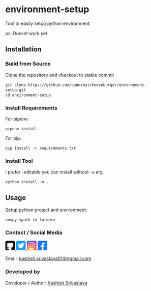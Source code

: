 
# environment-setup

Tool to easily setup python environment. 

ps: Doesnt work yet 

## Installation

### Build from Source

Clone the repository and checkout to stable commit

```
git clone https://github.com/cannibalcheeseburger/environment-setup.git
cd environment-setup
```

### Install Requirements

For pipenv:
```
pipenv install
```
For pip:
```
pip install -r requirements.txt
```

### Install Tool

I prefer -editable you can install without `-e` arg.

```
python install -e .
```

## Usage

Setup python project and environment:

```
envpy <path to folder>
```

### Contact / Social Media

<a href = "https://www.github.com/cannibalcheeseburger/">
    <img src = "https://raw.githubusercontent.com/edent/SuperTinyIcons/master/images/svg/github.svg"  width="30" height="30">
</a>
 
<a href = "https://www.twitter.com/cannibalcheese/">
    <img src = "https://raw.githubusercontent.com/edent/SuperTinyIcons/master/images/svg/twitter.svg"  width="30" height="30">
</a>

<a href = "https://www.instagram.com/cannibalcheeseburger/">
    <img src = "https://raw.githubusercontent.com/edent/SuperTinyIcons/master/images/svg/instagram.svg"  width="30" height="30">
</a>

<a href = "https://www.facebook.com/kashish.srivastava.351/">
    <img src = "https://raw.githubusercontent.com/edent/SuperTinyIcons/master/images/svg/facebook.svg"  width="30" height="30">
</a>

Email: kashish.srivastava014@gmail.com
### Developed by

Developer / Author: [Kashish Srivastava](https://github.com/cannibalcheeseburger/)


